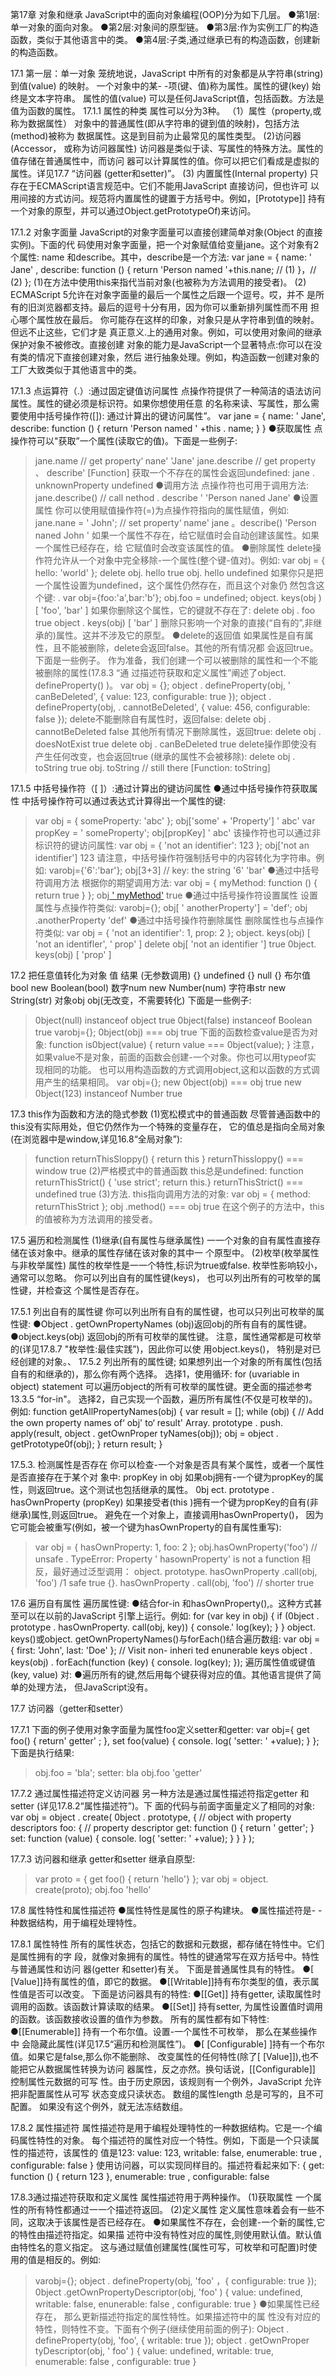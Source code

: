 第17章  对象和继承
JavaScript中的面向对象编程(OOP)分为如下几层。
●第1层:单一对象的面向对象。
●第2层:对象间的原型链。
●第3层:作为实例工厂的构造函数，类似于其他语言中的类。
●第4层:子类,通过继承已有的构造函数，创建新的构造函数。

17.1 第一层：单一对象
笼统地说，JavaScript 中所有的对象都是从字符串(string) 到值(value) 的映射。
一个对象中的某- -项(键、值)称为属性。属性的键(key) 始终是文本字符串。
属性的值(value) 可以是任何JavaScript值，包括函数。方法是值为函数的属性。
17.1.1 属性的种类
属性可以分为3种。
（1）属性（property,或称为数据属性）
对象中的普通属性(即从字符串的键到值的映射)，包括方法(method)被称为
数据属性。这是到目前为止最常见的属性类型。
(2)访问器(Accessor， 或称为访问器属性)
访问器是类似于读、写属性的特殊方法。属性的值存储在普通属性中，而访问
器可以计算属性的值。你可以把它们看成是虚拟的属性。详见17.7 “访问器
(getter和setter)”。
(3) 内置属性(Internal property)
只存在于ECMAScript语言规范中。它们不能用JavaScript 直接访问，但也许可
以用间接的方式访问。规范将内置属性的键置于方括号中。例如，[Prototype]]
持有一个对象的原型，并可以通过Object.getPrototypeOf)来访问。

17.1.2 对象字面量
JavaScript的对象字面量可以直接创建简单对象(Object 的直接实例)。下面的代
码使用对象字面量，把一个对象赋值给变量jane。这个对象有2个属性: name
和describe。其中，describe是一个方法:
var jane = {
	name: ' Jane' ,
	describe: function () {
		return 'Person named '+this.nane; // (1)
	}，// (2)
};
(1)在方法中使用this来指代当前对象(也被称为方法调用的接受者)。
(2) ECMAScript 5允许在对象字面量的最后一个属性之后跟一个逗号。哎，并不
是所有的旧浏览器都支持。最后的逗号十分有用，因为你可以重新排列属性而不用
担心哪个属性放在最后。
你可能存在这样的印象，对象只是从字符串到值的映射。但远不止这些，它们才是
真正意义.上的通用对象。例如，可以使用对象间的继承保护对象不被修改。直接创建
对象的能力是JavaScript一个显著特点:你可以在没有类的情况下直接创建对象，然后
进行抽象处理。例如，构造函数一创建对象的工厂大致类似于其他语言中的类。

17.1.3 点运算符（.）:通过固定键值访问属性
点操作符提供了一种简洁的语法访问属性。属性的键必须是标识符。如果你想使用任意
的名称来读、写属性，那么需要使用中括号操作符([]): 通过计算出的键访问属性”。
var jane = {
	name: ' Jane',
	describe: function () {
		return 'Person named ' +this . name;
	}
}
●获取属性
点操作符可以"获取”一个属性(读取它的值)。下面是一些例子:
> jane.name // get property‘ nane'
'Jane'
> jane.describe // get property 、 describe'
[Function]
获取一个不存在的属性会返回undefined:
>jane . unknownProperty
undefined
●调用方法
点操作符也可用于调用方法:
> jane.describe() // call nethod . describe '
'Person naned Jane'
●设置属性
你可以使用赋值操作符(=)为点操作符指向的属性赋值，例如:
> jane.nane = ' John'; // set property‘ name'
> jane 。describe()
'Person naned John '
如果一个属性不存在，给它赋值时会自动创建该属性。如果一个属性已经存在，给
它赋值时会改变该属性的值。
●删除属性
delete操作符允许从一个对象中完全移除-一个属性(整个键-值对)。例如: 
> var obj = { hello: 'world' };
> delete obj. hello
true
> obj. hello
undefined
如果你只是把一个属性设置为undefined，这个属性仍然存在，而且这个对象仍
然包含这个键: .
>var obj={foo:'a',bar:'b'};
> obj.foo = undefined;
> object. keys(obj )
[ 'foo', 'bar' ]
如果你删除这个属性，它的键就不存在了:
> delete obj . foo
true
> object . keys(obj)
[ 'bar' ]
删除只影响一个对象的直接(“自有的”,非继承的)属性。这并不涉及它的原型。
●delete的返回值
如果属性是自有属性，且不能被删除，delete会返回false。其他的所有情况都
会返回true。下面是一些例子。
作为准备，我们创建一个可以被删除的属性和一个不能被删除的属性(17.8.3 “通
过描述符获取和定义属性”阐述了object. defineProperty() )。
var obj = {};
object . defineProperty(obj, ' canBeDeleted', {
	value: 123,
	configurable: true
});
object . defineProperty(obj, . cannotBeDeleted', {
	value: 456,
	configurable: false
});
delete不能删除自有属性时，返回false:
> delete obj . cannotBeDeleted
false
其他所有情况下删除属性，返回true:
> delete obj . doesNotExist
true
>delete obj . canBeDeleted
true
delete操作即使没有产生任何改变，也会返回true (继承的属性不会被移除):
> delete obj . toString
true
> obj. toString // still there
[Function: toString]

17.1.5 中括号操作符（[ ]）:通过计算出的键访问属性
●通过中括号操作符获取属性
中括号操作符可以通过表达式计算得出一个属性的键:
> var obj = { someProperty: 'abc' };
> obj['some' + 'Property']
' abc'
> var propKey = ' someProperty';
> obj[propKey]
' abc'
该操作符也可以通过非标识符的键访问属性:
> var obj = { 'not an identifier': 123 };
> obj['not an identifier']
123
请注意，中括号操作符强制括号中的内容转化为字符串。例如:
>varobj={'6':'bar'};
> obj[3+3] // key: the string '6'
'bar'
●通过中括号符调用方法
根据你的期望调用方法:
> var obj = { myMethod: function () { return true } };
> obj[ ' myMethod']()
true
●通过中括号操作符设置属性
设置属性与点操作符类似:
>varobj={};
> obj[ ' anotherProperty'] = 'def';
> obj .anotherProperty
'def'
●通过中括号操作符删除属性
删除属性也与点操作符类似:
> var obj = { 'not an identifier': 1, prop: 2 };
> object. keys(obj)
[ 'not an identifler', ' prop' ]
> delete obj[ 'not an identifier ']
true
> 0bject. keys(obj)
[ 'prop' ]

17.2 把任意值转化为对象
        值                              结果
(无参数调用)                          {}
undefined                             {}
null                                        {}
布尔值bool                        new Boolean(bool)
数字num                           new Number(num)
字符串str                           new String(str)
对象obj                              obj(无改变，不需要转化)
下面是一些例子:
> 0bject(null) instanceof object
true
> 0bject(false) instanceof Boolean
true
>varobj={};
> 0bject(obj) === obj
true
下面的函数检查value是否为对象:
function is0bject(value) {
return value === 0bject(value);
}
注意，如果value不是对象，前面的函数会创建-一个对象。你也可以用typeof实
现相同的功能。
也可以用构造函数的方式调用object,这和以函数的方式调用产生的结果相同。
>var obj={};
> new 0bject(obj) === obj
true
> new 0bject(123) instanceof Number
true

17.3 this作为函数和方法的隐式参数
(1)宽松模式中的普通函数
尽管普通函数中的this没有实际用处，但它仍然作为一个特殊的变量存在，
它的值总是指向全局对象(在浏览器中是window,详见16.8“全局对象”):
> function returnThisSloppy() { return this }
> returnThissloppy() === window
true
(2)严格模式中的普通函数
this总是undefined:
> function returnThisStrict() { 'use strict'; return this.}
>returnThisStrict() === undefined
true
(3)方法.
this指向调用方法的对象:
> var obj = { method: returnThisStrict };
> obj .method() === obj
true
在这个例子的方法中，this的值被称为方法调用的接受者。

17.5 遍历和检测属性
(1)继承(自有属性与继承属性)
一一个对象的自有属性直接存储在该对象中。继承的属性存储在该对象的其中一
个原型中。
(2)枚举(枚举属性与非枚举属性)
属性的枚举性是一一个特性,标识为true或false. 枚举性影响较小，通常可以忽略。
你可以列出自有的属性键(keys)， 也可以列出所有的可枚举的属性键，并检查这
个属性是否存在。

17.5.1 列出自有的属性键
你可以列出所有自有的属性键，也可以只列出可枚举的属性键:
●Object . getOwnPropertyNames (obj)返回obj的所有自有的属性键。
●object.keys(obj) 返回obj的所有可枚举的属性键。
注意，属性通常都是可枚举的(详见17.8.7 "枚举性:最佳实践”)，因此你可以使
用object.keys()， 特别是对已经创建的对象。、
17.5.2 列出所有的属性键;
如果想列出一个对象的所有属性(包括自有的和继承的)，那么你有两个选择。
选择1，使用循环:
for (uvariable in object)
	statement
可以遍历object的所有可枚举的属性键。更全面的描述参考13.3.5 “for-in"。
选择2，自己实现一个函数，遍历所有属性(不仅是可枚举的)。例如:
function getAllPropertyNames(obj) {
	var result = [];
	while (obj) {
		// Add the own property names of‘ obj' to‘ result'
		Array. prototype . push. apply(result, object . getOwnProper tyNames(obj));
		obj = object . getPrototype0f(obj);
	}
	return result;
}

17.5.3. 检测属性是否存在
你可以检查-一个对象是否具有某个属性，或者一个属性是否直接存在于某个对
象中:
propKey in obj
如果obj拥有-一个键为propKey的属性，则返回true。这个测试也包括继承的属性。
0bj ect. prototype . hasOwnProperty (propKey)
如果接受者(this )拥有一个键为propKey的自有(非继承)属性,则返回true。
避免在一个对象上，直接调用hasOwnProperty()， 因为它可能会被重写(例如，被一个键为hasOwnProperty的自有属性重写):
> var obj = { hasOwnProperty: 1, foo: 2 };
> obj.hasOwnProperty('foo') // unsafe .
TypeError: Property ' hasownProperty' is not a function
相反，最好通过泛型调用：
>object. prototype. hasOwnProperty .call(obj, 'foo') /1 safe
true
> {}. hasOwnProperty . call(obj, 'foo') // shorter
true

17.6 遍历自有属性
遍历属性键:
●结合for-in 和hasOwnProperty(),。这种方式甚至可以在以前的JavaScript 引擎上运行。例如:
for (var key in obj) {
	if (0bject . prototype . hasOwnProperty. call(obj, key)) {
		console.' log(key);
	}
}
object. keys()或object. getOwnPropertyNames()与forEach()结合遍历数组:
var obj = { first: 'John', last: 'Doe' };
// Visit non- inheri ted enunerable keys
object . keys(obj) . forEach(function (key) {
console. log(key);
});
遍历属性值或键值(key, value) 对:
●遍历所有的键,然后用每个键获得对应的值。其他语言提供了简单的处理方法，
但JavaScript没有。

17.7 访问器（getter和setter）

17.7.1
下面的例子使用对象字面量为属性foo定义setter和getter:
var obj={
	get foo() {
		return' getter' ;
	},
	set foo(value) {
		console. log( 'setter: ' +value);
	}
};
下面是执行结果:
> obj.foo = 'bla';
setter: bla
>obj.foo
'getter'

17.7.2 通过属性描述符定义访问器
另一种方法是通过属性描述符指定getter 和setter (详见17.8.2“属性描述符”)。下
面的代码与前面字面量定义了相同的对象:
var obj = object . create(
	0bject . prototype, { // object with property descriptors
		foo: { // property descriptor
			get: function () {
				return ' getter';
			}
			set: function (value) {
				console. log( 'setter: ' +value);
			}
		}
	}
);

17.7.3 访问器和继承
getter和setter 继承自原型:
> var proto = { get foo() { return 'hello'} };
> var obj = object. create(proto);
>obj.foo
'hello'

17.8 属性特性和属性描述符
●属性特性是属性的原子构建块。
●属性描述符是- -种数据结构，用于编程处理特性。

17.8.1 属性特性
所有的属性状态，包括它的数据和元数据，都存储在特性中。它们是属性拥有的字
段，就像对象拥有的属性。特性的键通常写在双方括号中。特性与普通属性和访问
器(getter 和setter)有关。
下面是普通属性具有的特性。
●[ [Value]]持有属性的值，即它的数据。
●[[Writable]]持有布尔类型的值，表示属性值是否可以改变。
下面是访问器具有的特性:
●[[Get]] 持有getter, 读取属性时调用的函数。该函数计算读取的结果。
●[[Set]] 持有setter, 为属性设置值时调用的函数。该函数接收设置的值作为参数。
所有的属性都有如下特性:
●[[Enumerable]] 持有一个布尔值。设置-一个属性不可枚举， 那么在某些操作中
会隐藏此属性(详见17.5“遍历和检测属性”)。
●[ [Configurable] ]持有一个布尔值。如果它是false,那么你不能删除、
改变属性的任何特性(除了[ [Value]]),也不能把它从数据属性转换为访问
器属性，反之亦然。换句话说，[[Configurable]] 控制属性元数据的可写
性。由于历史原因，该规则有一个例外，JavaScript 允许把非配置属性从可写
状态变成只读状态。 数组的属性length 总是可写的，且不可配置。
如果没有这个例外，就无法冻结数组。

17.8.2 属性描述符
属性描述符是用于编程处理特性的一种数据结构。它是一-个编码属性特性的对象。
每个描述符的属性对应一个特性。例如，下面是一个只读属性的描述符，该属性的
值是123:
value: 123,
writable: false,
enumerable: true ,
configurable: false
}
使用访问器，可以实现同样目的。描述符看起来如下:
{
get: function () { return 123 },
enumerable: true ,
configurable: false

17.8.3通过描述符获取和定义属性
属性描述符用于两种操作。
(1)获取属性
一个属性的所有特性都通过一一个描述符返回。
(2)定义属性
定义属性意味着会有一些不同，这取决于该属性是否已经存在。
●如果属性不存在，会创建-一个新的属性,它的特性由描述符指定。如果描
述符中没有特性对应的属性,则使用默认值。默认值由特性名的意义指定。
这与通过赋值创建属性(属性可写，可枚举和可配置)时使用的值是相反的。例如:
>varobj={};
> object . defineProperty(obj, 'foo' ，{ configurable: true });
> 0bject .getOwnPropertyDescriptor(obj, 'foo' )
{ value: undefined,
writable: false,
enunerable: false ,
configurable: true }
●如果属性已经存在， 那么更新描述符指定的属性特性。如果描述符中的属
性没有对应的特性，则特性不变。下面有个例子(继续使用前面的例子):
> Object . defineProperty(obj, 'foo', { writable: true });
> object . getOwnProper tyDescriptor(obj, ' foo' )
{ value: undefined,
writable: true,
enumerable: false ,
configurable: true }







